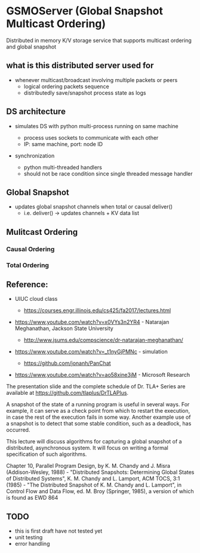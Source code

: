 # GSMOServer (Global Snapshot Multicast Ordering)

Distributed in memory K/V storage service that supports multicast ordering and global snapshot


## what is this distributed server used for
- whenever multicast/broadcast involving multiple packets or peers
	- logical ordering packets sequence
	- distributedly save/snapshot process state as logs

## DS architecture
- simulates DS with python multi-process running on same machine
	- process uses sockets to communicate with each other
	- IP: same machine, port: node ID

- synchronization
	- python multi-threaded handlers 
	- should not be race condition since single threaded message handler

## Global Snapshot


- updates global snapshot channels when total or causal deliver() 
	- i.e. deliver() -> updates channels + KV data list




## Mulitcast Ordering 


### Causal Ordering 



### Total Ordering 





## Reference:

- UIUC cloud class
	- https://courses.engr.illinois.edu/cs425/fa2017/lectures.html 

- https://www.youtube.com/watch?v=x0VYs3n2YR4 - Natarajan Meghanathan, Jackson State University
	- http://www.jsums.edu/compscience/dr-natarajan-meghanathan/

- https://www.youtube.com/watch?v=_t1nyGjPMNc - simulation 
	- https://github.com/jonanh/PanChat 

- https://www.youtube.com/watch?v=ao58xine3jM - Microsoft Research 

The presentation slide and the complete schedule of Dr. TLA+ Series are available at https://github.com/tlaplus/DrTLAPlus. 

A snapshot of the state of a running program is useful in several ways. For example, it can serve as a check point from which to restart the execution, in case the rest of the execution fails in some way. Another example use of a snapshot is to detect that some stable condition, such as a deadlock, has occurred. 

This lecture will discuss algorithms for capturing a global snapshot of a distributed, asynchronous system. It will focus on writing a formal specification of such algorithms. 

Chapter 10, Parallel Program Design, by K. M. Chandy and J. Misra (Addison-Wesley, 1988) - "Distributed Snapshots: Determining Global States of Distributed Systems", K. M. Chandy and L. Lamport, ACM TOCS, 3:1 (1985) - "The Distributed Snapshot of K. M. Chandy and L. Lamport", in Control Flow and Data Flow, ed. M. Broy (Springer, 1985), a version of which is found as EWD 864



## TODO
- this is first draft have not tested yet
- unit testing
- error handling